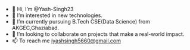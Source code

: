 - 👋 Hi, I’m @Yash-Singh23
- 👀 I’m interested in new technologies.
- 🌱 I’m currently pursuing B.Tech CSE(Data Science) from AKGEC,Ghaziabad.
- 💞️ I’m looking to collaborate on projects that make a real-world impact.
- 📫 To reach me iyashsingh5660@gmail.com

<!---
Yash-Singh23/Yash-Singh23 is a ✨ special ✨ repository because its `README.md` (this file) appears on your GitHub profile.
You can click the Preview link to take a look at your changes.
--->
